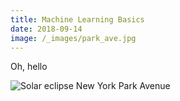 ```yaml
---
title: Machine Learning Basics
date: 2018-09-14
image: /_images/park_ave.jpg
---
```


Oh, hello

![Solar eclipse New York Park Avenue](/_images/park_ave.jpg)

